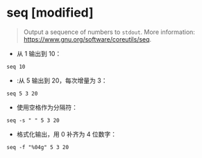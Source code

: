 # seq [modified]

> Output a sequence of numbers to `stdout`.
> More information: <https://www.gnu.org/software/coreutils/seq>.

- 从 1 输出到 10：

`seq 10`

- :从 5 输出到 20，每次增量为 3：

`seq 5 3 20`

- 使用空格作为分隔符：

`seq -s " " 5 3 20`

- 格式化输出，用 0 补齐为 4 位数字：

`seq -f "%04g" 5 3 20`
